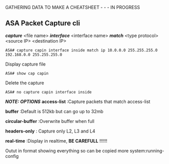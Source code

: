 
GATHERING DATA TO MAKE A CHEATSHEET - - - IN PROGRESS


## ASA Packet Capture cli ##

***capture*** \<file name\> ***interface*** \<interface name\> ***match*** \<type protocol\> \<source IP\> \<destination IP\>
```
ASA# capture capin interface inside match ip 10.0.0.0 255.255.255.0 192.168.0.0 255.255.255.0
```
Display capture file
```
ASA# show cap capin
```
Delete the capture
```
ASA# no capture capin interface inside
```

***NOTE: OPTIONS***
**access-list** :Capture packets that match access-list

**buffer** :Default is 512kb but can go up to 32mb

**circular-buffer** :Overwrite buffer when full

**headers-only** : Capture only L2, L3 and L4

**real-time** :Display in realtime, **BE CAREFULL** !!!!!!



Outut in format showing everything so can be copied
more system:running-config

